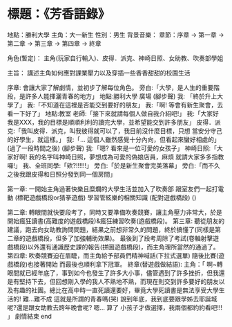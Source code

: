 # 標題：《芳香語錄》

地點：勝利大學
主角：大一新生
性別：男生
背景音樂：
章節：序章 -> 第一章 -> 第二章 -> 第三章 -> 第四章 -> 終章

角色(暫定)：
主角(玩家自行輸入)、皮得．派克、神崎日照、女助教、吹奏部學姐

主旨：
講述主角如何應對課業壓力以及穿插一些香香甜甜的校園生活

序章:
會讓大家了解劇情，並初步了解每位角色。
旁白:「大學，是人生的重要階段，是許多人能揮灑青春的地方」
地點:勝利大學 廣場
(腳步聲)
我: 「終於升上大學了」
我:「不知道在這裡是否能交到要好的朋友」
我:「啊! 等會有新生聚會，去看一下好了」
地點:教室
老師:「接下來就請每個人做自我介紹吧!」
我:「大家好 我是XXX，我的目標是順順利利的讀完大學，並希望能交到許多朋友」
皮得．派克:「我叫皮得．派克，叫我彼得就可以了，我目前沒什麼目標，只想			當安分守己的好學生，就這樣。」
我:「… 這個人雖然感覺十分內向，但看起來蠻好相處的」
(過了一段時間之後)
(腳步聲)
我:「嗯? 看來是一位可愛的女孩子」
神崎日照:「大家好啊! 我的名字叫神崎日照，夢想成為可愛的偽娘店員，麻煩		就請大家多多指教囉!」
我、全班同學:「欸?!!!!!!」
旁白:「於是新生聚會完美落幕」
旁白:「而不久之後我跟皮得和日照分發到同一個房間」

第一章:
一開始主角過著快樂且糜爛的大學生活並加入了吹奏部
    跟室友們一起打電動 (標靶遊戲橋段or猜拳遊戲)
    學習管絃樂的相關知識 (配對遊戲橋段)
()

第二章:
轉眼間就快要段考了，同時又要準備吹奏競賽，讓主角壓力非常大，於是開始瘋狂讀書(高難度的遊戲橋段)&瘋狂練習吹奏(遊戲橋段)。
第三章:
聽從朋友的建議，跑去向女助教詢問問題，結果之前想非常久的問題，終於搞懂了(同樣是第二章的遊戲橋段，但多了加強輔助效果)。
最後到了段考周除了考試(卷軸射擊遊戲橋段)以外還有通識歷史課的報告(拼圖遊戲橋段)，而主角理所當然的通過了。
第四章:
吹奏競賽迫在眉睫，而主角給予部員們精神喊話(下拉式選單)
隨後比賽(遊戲橋段)也接著開始
而最後也順利拿下冠軍。
終章(替遊戲做結語):
主角：「 啊~轉眼間就已經年底了，事到如今也發生了許多大小事，儘管遇到了許多挫折，但我還是有堅持下去，但回想剛入學的我人不熟地不熟，而現在則交到許多要好的朋友以及有趣的社團。總比在高中時一直死讀還要好，畢竟大學死讀書是無法享受大學生活的!
難...難不成 這就是所謂的青春嗎(哭)
說到年底，我到底要跟學姊去耶誕城呢?還是跟女助教去跨年晚會呢?
嗯... 算了 小孩子才做選擇，我兩個都約約看吧!!! 」
劇情結束 end


